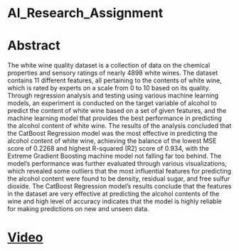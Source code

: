 # AI_Research_Assignment

<h1>Abstract</h1>

The white wine quality dataset is a collection of data on the chemical properties and sensory ratings of nearly 4898 white wines. The dataset contains 11 different features, all pertaining to the contents of white wine, which is rated by experts on a scale from 0 to 10 based on its quality. Through regression analysis and testing using various machine learning models, an experiment is conducted on the target variable of alcohol to predict the content of white wine based on a set of given features, and the machine learning model that provides the best performance in predicting the alcohol content of white wine. The results of the analysis concluded that the CatBoost Regression model was the most effective in predicting the alcohol content of white wine, achieving the balance of the lowest MSE score of 0.2268 and highest R-squared (R2) score of 0.934, with the Extreme Gradient Boosting machine model not falling far too behind. The model’s performance was further evaluated through various visualizations, which revealed some outliers that the most influential features for predicting the alcohol content were found to be density, residual sugar, and free sulfur dioxide. The CatBoost Regression model’s results conclude that the features in the dataset are very effective at predicting the alcohol contents of the wine and high level of accuracy indicates that the model is highly reliable for making predictions on new and unseen data.

<h1><a href="">Video</a></h1>
